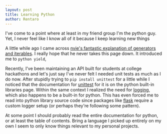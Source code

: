```yaml
---
layout: post
title: Learning Python
author: Rentaro
---
```


I've come to a point where at least in my friend group I'm the python guy. Yet, I never feel like I know all of it because I keep learning new things

A little while ago I came across [nvie's fantastic explanation of generators and iterables](http://nvie.com/posts/iterators-vs-generators/). I really hope that he never takes this page down. It introduced me to ```python yield```,

Recently, I've been maintaining an API built for students at college hackathons and let's just say I've never felt I needed unit tests as much as I do now. After stupidly trying to ```pip install unittest``` for a little while I noticed that the documentation for [unittest](https://docs.python.org/3.4/library/logging.html) for it is on the python built-in libraries page. Within the same context I realized the need for [logging](https://docs.python.org/3.4/library/unittest.html), which also happens to be a built-in for python. This has even forced me to read into python library source code since packages like [flask](http://flask.pocoo.org/) require a custom logger setup (or perhaps they're following some pattern).

At some point I should probably read the entire documentation for python, or at least the table of contents. Bring a language I picked up entirely on my own I seem to only know things relevant to my personal projects.
